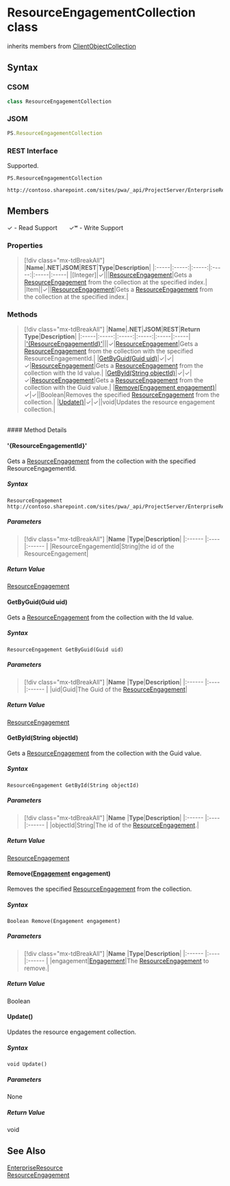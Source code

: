 [comment]: # (Name:ResourceEngagementCollection)
[comment]: # (Name:Microsoft.ProjectServer.ResourceEngagementCollection)
[comment]: # (Type:class)
[comment]: # (Status:Verified)

# <a name="name"></a>ResourceEngagementCollection class

inherits members from [ClientObjectCollection<ResourceEngagement>](https://msdn.microsoft.com/EN-US/library/ee539303)<br/>

<a name="description"></a>

## <a name="syntax"></a>Syntax

### CSOM

```cs
class ResourceEngagementCollection 
```
### JSOM

```javascript
PS.ResourceEngagementCollection
```
### REST Interface

Supported.

```
PS.ResourceEngagementCollection

http://contoso.sharepoint.com/sites/pwa/_api/ProjectServer/EnterpriseResources('{resourceid}')/Engagements
```

## <a name="members"></a>Members


&#x2713; - Read Support &nbsp;&nbsp;&nbsp;&nbsp;&nbsp;&nbsp;&#x2713;&#x02B7; - Write Support

### <a name="properties"></a>Properties
> [!div class="mx-tdBreakAll"]
|**Name**|**.NET**|**JSOM**|**REST**|**Type**|**Description**|
|:-----|:-----:|:-----:|:-----:|:-----|:-----|
|<a name="[Integer]"></a>[Integer]|&#x2713;|||[ResourceEngagement](ResourceEngagement.md)|Gets a [ResourceEngagement](ResourceEngagement.md) from the collection at the specified index.|
|<a name="Item"></a>Item||&#x2713;||[ResourceEngagement](ResourceEngagement.md)|Gets a [ResourceEngagement](ResourceEngagement.md) from the collection at the specified index.|

### <a name="methods"></a>Methods
> [!div class="mx-tdBreakAll"]
|**Name**|**.NET**|**JSOM**|**REST**|**Return Type**|**Description**|
|:-----|:-----:|:-----:|:-----:|:-----|:-----|
|[&#39;{ResourceEngagementId}&#39;](#&#39;{ResourceEngagementId}&#39;)|||&#x2713;|[ResourceEngagement](ResourceEngagement.md)|Gets a [ResourceEngagement](ResourceEngagement.md) from the collection with the specified ResourceEngagementId.|
|[GetByGuid(Guid uid)](#GetByGuid_Guid_uid_)|&#x2713;|&#x2713;|&#x2713;|[ResourceEngagement](ResourceEngagement.md)|Gets a [ResourceEngagement](ResourceEngagement.md) from the collection with the Id value.|
|[GetById(String objectId)](#GetById_String_objectId_)|&#x2713;|&#x2713;|&#x2713;|[ResourceEngagement](ResourceEngagement.md)|Gets a [ResourceEngagement](ResourceEngagement.md) from the collection with the Guid value.|
|[Remove(Engagement engagement)](#Remove_[Engagement]_Engagement.md__engagement_)|&#x2713;|&#x2713;||Boolean|Removes the specified [ResourceEngagement](ResourceEngagement.md) from the collection.|
|[Update()](#Update__)|&#x2713;|&#x2713;||void|Updates the resource engagement collection.|

<br/>
#### Method Details

#### <a name="&#39;{ResourceEngagementId}&#39;"></a>&#39;{ResourceEngagementId}&#39;
 
Gets a [ResourceEngagement](ResourceEngagement.md) from the collection with the specified ResourceEngagementId.

##### Syntax

```
ResourceEngagement http://contoso.sharepoint.com/sites/pwa/_api/ProjectServer/EnterpriseResources('{resourceid}')/Engagements('{ResourceEngagementId}')
```

##### Parameters
> [!div class="mx-tdBreakAll"]
|**Name** |**Type**|**Description**|
|:------ |:----|:------ |
|ResourceEngagementId|String|the id of the ResourceEngagement|

##### Return Value

[ResourceEngagement](ResourceEngagement.md)

#### <a name="GetByGuid_Guid_uid_"></a>GetByGuid(Guid uid)
 
Gets a [ResourceEngagement](ResourceEngagement.md) from the collection with the Id value.

##### Syntax

```
ResourceEngagement GetByGuid(Guid uid)
```

##### Parameters
> [!div class="mx-tdBreakAll"]
|**Name** |**Type**|**Description**|
|:------ |:----|:------ |
|uid|Guid|The Guid of the [ResourceEngagement](ResourceEngagement.md)|

##### Return Value

[ResourceEngagement](ResourceEngagement.md)

#### <a name="GetById_String_objectId_"></a>GetById(String objectId)
 
Gets a [ResourceEngagement](ResourceEngagement.md) from the collection with the Guid value.

##### Syntax

```
ResourceEngagement GetById(String objectId)
```

##### Parameters
> [!div class="mx-tdBreakAll"]
|**Name** |**Type**|**Description**|
|:------ |:----|:------ |
|objectId|String|The id of the [ResourceEngagement](ResourceEngagement.md).|

##### Return Value

[ResourceEngagement](ResourceEngagement.md)

#### <a name="Remove_[Engagement]_Engagement.md__engagement_"></a>Remove([Engagement](Engagement.md) engagement)
 
Removes the specified [ResourceEngagement](ResourceEngagement.md) from the collection.

##### Syntax

```
Boolean Remove(Engagement engagement)
```

##### Parameters
> [!div class="mx-tdBreakAll"]
|**Name** |**Type**|**Description**|
|:------ |:----|:------ |
|engagement|[Engagement](Engagement.md)|The [ResourceEngagement](ResourceEngagement.md) to remove.|

##### Return Value

Boolean

#### <a name="Update__"></a>Update()
 
Updates the resource engagement collection.

##### Syntax

```
void Update()
```

##### Parameters

None

##### Return Value

void

## <a name="seeAlso"></a>See Also

[EnterpriseResource](EnterpriseResource.md)<br/>
[ResourceEngagement](ResourceEngagement.md)<br/>
